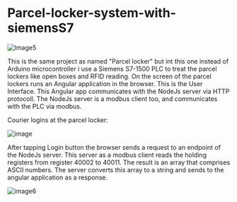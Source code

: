 # Parcel-locker-system-with-siemensS7
![Image5](https://github.com/user-attachments/assets/044d81d7-c38f-4301-a94c-9a48e2a791cd)

This is the same project as named "Parcel locker" but int this one instead of Arduino microcontroller i use a Siemens S7-1500 PLC to treat the parcel lockers like open boxes and RFID reading.
On the screen of the parcel lockers runs an Angular application in the browser. This is the User Interface. This Angular app communicates with the NodeJs server via HTTP protocoll. The NodeJs server is a modbus client too, and communicates with the PLC via modbus.

Courier logins at the parcel locker:

![image](https://github.com/user-attachments/assets/ab4d5902-16de-493f-86d5-8f36f3d47a99)

After tapping Login button the browser sends a request to an endpoint of the NodeJs server. This server as a modbus client reads the holding registers from register 40002 to 40011. The result is an array that comprises ASCII numbers. The server converts this array to a string and sends to the angular application as a response.

![image6](https://github.com/user-attachments/assets/5f2bfef0-4300-40ae-9164-4117678d7e42)


